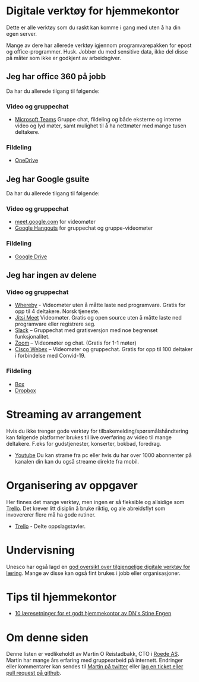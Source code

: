 
# Digitale verktøy for hjemmekontor

Dette er alle verktøy som du raskt kan komme i gang med uten å ha din egen server.

Mange av dere har allerede verktøy igjennom programvarepakken for epost og office-programmer. Husk. Jobber du med sensitive data, ikke del disse på måter som ikke er godkjent av arbeidsgiver.

## Jeg har office 360 på jobb
Da har du allerede tilgang til følgende:

### Video og gruppechat
- [Microsoft Teams](https://products.office.com/nb-no/microsoft-teams/group-chat-software?market=no) Gruppe chat, fildeling og både eksterne og interne video og lyd møter, samt mulighet til å ha nettmøter med mange tusen deltakere.

### Fildeling
- [OneDrive](https://onedrive.live.com/about/nb-no/)

## Jeg har Google gsuite
Da har du allerede tilgang til følgende:

### Video og gruppechat
- [meet.google.com](https://meet.google.com/_meet) for videomøter
- [Google Hangouts](https://hangouts.google.com/webchat/start) for gruppechat og gruppe-videomøter

### Fildeling
- [Google Drive](https://www.google.com/drive/)


## Jeg har ingen av delene

### Video og gruppechat

- [Whereby](https://whereby.com) - Videomøter uten å måtte laste ned programvare. Gratis for opp til 4 deltakere. Norsk tjeneste.
- [Jitsi Meet](https://meet.jit.si) Videomøter. Gratis og open source uten å måtte laste ned programvare eller registrere seg.
- [Slack](https://slack.com/)  – Gruppechat med gratisversjon med noe begrenset funksjonalitet.
- [Zoom](https://zoom.us/)  – Videomøter og chat. (Gratis for 1-1 møter)
- [Cisco Webex](https://blog.webex.com/video-conferencing/cisco-webex-supporting-customers-during-this-unprecedented-time/) – Videomøter og gruppechat. Gratis for opp til 100 deltaker i forbindelse med Convid-19.

### Fildeling
- [Box](https://www.box.com/)
- [Dropbox](https://www.dropbox.com/)

# Streaming av arrangement
Hvis du ikke trenger gode verktøy for tilbakemelding/spørsmålshåndtering kan følgende platformer brukes til live overføring av video til mange deltakere. F.eks for gudstjenester, konserter, bokbad, foredrag.

- [Youtube](https://www.youtube.com/) Du kan strame fra pc eller hvis du har over 1000 abonnenter på kanalen din kan du også streame direkte fra mobil.

# Organisering av oppgaver
Her finnes det mange verktøy, men ingen er så fleksible og allsidige som [Trello](https://trello.com/martior/boards). Det krever litt disiplin å bruke riktig, og ale abreidsflyt som invovererer flere må ha gode rutiner. 

- [Trello](https://trello.com/martior/boards) - Delte oppslagstavler.


# Undervisning

Unesco har også lagd en [god oversikt over tilgjengelige digitale verktøy for læring](https://en.unesco.org/themes/education-emergencies/coronavirus-school-closures/solutions). Mange av disse kan også fint brukes i jobb eller organisasjoner.

# Tips til hjemmekontor
- [10 læresetninger for et godt hjemmekontor av DN's Stine Engen](https://www.dn.no/d2/livsstil/10-tips-slik-lykkes-du-med-hjemmekontoret/2-1-771731)

# Om denne siden
Denne listen er vedlikeholdt av Martin O Reistadbakk, CTO i [Roede AS](https://www.roede.com). Martin har mange års erfaring med gruppearbeid på internett. Endringer eller kommentarer kan sendes til [Martin på twitter](http://twitter.com/martior) eller [lag en ticket eller pull request på github](https://github.com/martior/hjemmekontor/issues).


